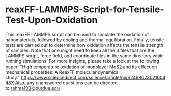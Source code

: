 # reaxFF-LAMMPS-Script-for-Tensile-Test-Upon-Oxidation
This reaxFF LAMMPS script can be used to simulate the oxidation of nanomaterials, followed by cooling and thermal equilibration. Finally, tensile tests are carried out to determine how oxidation affects the tensile strength of samples. Note that one might need to keep all the 3 files that are the LAMMPS script, force field, and coordinate files in the same directory while running simulations. For more insights, please take a look at the following paper: "High temperature oxidation of monolayer MoS2 and its effect on mechanical properties: A ReaxFF molecular dynamics study." https://www.sciencedirect.com/science/article/pii/S246802302100448X Also, any unanswered questions can be directed to rahma103@purdue.edu
